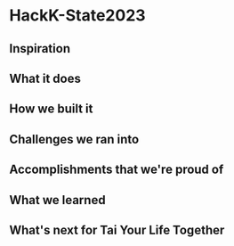 # HackK-State2023
 
## Inspiration

## What it does

## How we built it

## Challenges we ran into

## Accomplishments that we're proud of

## What we learned

## What's next for Tai Your Life Together